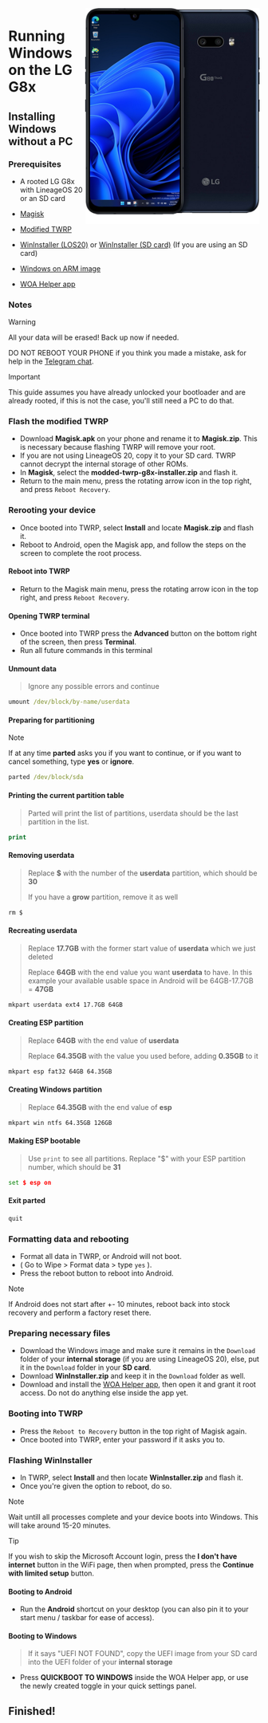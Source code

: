 <img align="right" src="https://github.com/n00b69/woa-mh2lm/blob/main/mh2lm.png" width="350" alt="Windows 11 running on mh2lm">

# Running Windows on the LG G8x

## Installing Windows without a PC

### Prerequisites
- A rooted LG G8x with LineageOS 20 or an SD card

- [Magisk](https://github.com/topjohnwu/Magisk/releases/latest)

- [Modified TWRP](https://github.com/n00b69/woa-mh2lm/releases/download/Files/modded-twrp-g8x-installer.zip)

- [WinInstaller (LOS20)](https://github.com/n00b69/woa-mh2lm/releases/download/Files/Mh2lmWinInstaller.zip) or [WinInstaller (SD card)](https://github.com/n00b69/woa-mh2lm/releases/download/Files/Mh2lmWinInstallerSDCARD.zip) (If you are using an SD card)

- [Windows on ARM image](https://arkt-7.github.io/woawin/)

- [WOA Helper app](https://github.com/n00b69/woa-helper/releases/tag/APK)

### Notes
> [!WARNING]  
> All your data will be erased! Back up now if needed.
> 
> DO NOT REBOOT YOUR PHONE if you think you made a mistake, ask for help in the [Telegram chat](https://t.me/woahelperchat).

> [!Important]
> This guide assumes you have already unlocked your bootloader and are already rooted, if this is not the case, you'll still need a PC to do that.

### Flash the modified TWRP
- Download **Magisk.apk** on your phone and rename it to **Magisk.zip**. This is necessary because flashing TWRP will remove your root.
- If you are not using LineageOS 20, copy it to your SD card. TWRP cannot decrypt the internal storage of other ROMs.
- In **Magisk**, select the **modded-twrp-g8x-installer.zip** and flash it.
- Return to the main menu, press the rotating arrow icon in the top right, and press `Reboot Recovery`.

### Rerooting your device
- Once booted into TWRP, select **Install** and locate **Magisk.zip** and flash it.
- Reboot to Android, open the Magisk app, and follow the steps on the screen to complete the root process.

#### Reboot into TWRP
- Return to the Magisk main menu, press the rotating arrow icon in the top right, and press `Reboot Recovery`.

#### Opening TWRP terminal
- Once booted into TWRP press the **Advanced** button on the bottom right of the screen, then press **Terminal**.
- Run all future commands in this terminal

#### Unmount data
> Ignore any possible errors and continue
```cmd
umount /dev/block/by-name/userdata
```

#### Preparing for partitioning
> [!Note]
> If at any time **parted** asks you if you want to continue, or if you want to cancel something, type **yes** or **ignore**.
```cmd
parted /dev/block/sda
```

#### Printing the current partition table
> Parted will print the list of partitions, userdata should be the last partition in the list.
```cmd
print
```

#### Removing userdata
> Replace **$** with the number of the **userdata** partition, which should be **30**
>
> If you have a **grow** partition, remove it as well
```cmd
rm $
```

#### Recreating userdata
> Replace **17.7GB** with the former start value of **userdata** which we just deleted
>
> Replace **64GB** with the end value you want **userdata** to have. In this example your available usable space in Android will be 64GB-17.7GB = **47GB**
```cmd
mkpart userdata ext4 17.7GB 64GB
```

#### Creating ESP partition
> Replace **64GB** with the end value of **userdata**
>
> Replace **64.35GB** with the value you used before, adding **0.35GB** to it
```cmd
mkpart esp fat32 64GB 64.35GB
```

#### Creating Windows partition
> Replace **64.35GB** with the end value of **esp**
```cmd
mkpart win ntfs 64.35GB 126GB
```

#### Making ESP bootable
> Use `print` to see all partitions. Replace "$" with your ESP partition number, which should be **31**
```cmd
set $ esp on
```

#### Exit parted
```cmd
quit
```

### Formatting data and rebooting
- Format all data in TWRP, or Android will not boot.
- ( Go to Wipe > Format data > type `yes` ).
- Press the reboot button to reboot into Android.
> [!Note]
> If Android does not start after +- 10 minutes, reboot back into stock recovery and perform a factory reset there.

### Preparing necessary files
- Download the Windows image and make sure it remains in the `Download` folder of your **internal storage** (if you are using LineageOS 20), else, put it in the `Download` folder in your **SD card**.
- Download **WinInstaller.zip** and keep it in the `Download` folder as well.
- Download and install the [WOA Helper app](https://github.com/Marius586/WoA-Helper-update/releases/tag/WOA), then open it and grant it root access. Do not do anything else inside the app yet.

### Booting into TWRP
- Press the `Reboot to Recovery` button in the top right of Magisk again.
- Once booted into TWRP, enter your password if it asks you to.

### Flashing WinInstaller
- In TWRP, select **Install** and then locate **WinInstaller.zip** and flash it.
- Once you're given the option to reboot, do so.
> [!Note]
> Wait untill all processes complete and your device boots into Windows. This will take around 15-20 minutes.

> [!Tip]
> If you wish to skip the Microsoft Account login, press the **I don't have internet** button in the WiFi page, then when prompted, press the **Continue with limited setup** button.

#### Booting to Android
- Run the **Android** shortcut on your desktop (you can also pin it to your start menu / taskbar for ease of access).

#### Booting to Windows
> If it says "UEFI NOT FOUND", copy the UEFI image from your SD card into the UEFI folder of your **internal storage**
- Press **QUICKBOOT TO WINDOWS** inside the WOA Helper app, or use the newly created toggle in your quick settings panel.

## Finished!


























